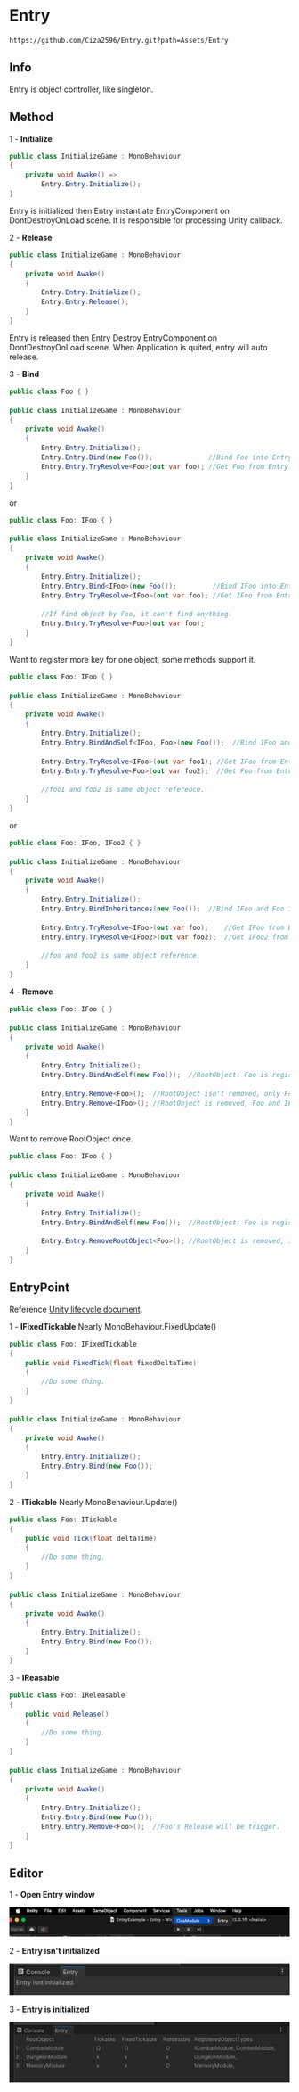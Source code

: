# Entry
```
https://github.com/Ciza2596/Entry.git?path=Assets/Entry
```

## Info
Entry is object controller, like singleton.


## Method

1 - **Initialize**

```csharp
public class InitializeGame : MonoBehaviour
{
    private void Awake() =>
        Entry.Entry.Initialize();
}
```
Entry is initialized then Entry instantiate EntryComponent on DontDestroyOnLoad scene. It is responsible for processing Unity callback.

2 - **Release**
```csharp
public class InitializeGame : MonoBehaviour
{
    private void Awake() 
    {
        Entry.Entry.Initialize();
        Entry.Entry.Release();
    }
}
```

Entry is released then Entry Destroy EntryComponent on DontDestroyOnLoad scene. When Application is quited, entry will auto release.

3 - **Bind**
```csharp
public class Foo { }

public class InitializeGame : MonoBehaviour
{
    private void Awake()
    {
        Entry.Entry.Initialize();
        Entry.Entry.Bind(new Foo());              //Bind Foo into Entry.
        Entry.Entry.TryResolve<Foo>(out var foo); //Get Foo from Entry.
    }
}
```
or

```csharp
public class Foo: IFoo { }

public class InitializeGame : MonoBehaviour
{
    private void Awake()
    {
        Entry.Entry.Initialize();            
        Entry.Entry.Bind<IFoo>(new Foo());         //Bind IFoo into Entry.
        Entry.Entry.TryResolve<IFoo>(out var foo); //Get IFoo from Entry.
        
        //If find object by Foo, it can't find anything.
        Entry.Entry.TryResolve<Foo>(out var foo);
    }
}
```
Want to register more key for one object, some methods support it.
```csharp
public class Foo: IFoo { }

public class InitializeGame : MonoBehaviour
{
    private void Awake()
    {
        Entry.Entry.Initialize();            
        Entry.Entry.BindAndSelf<IFoo, Foo>(new Foo());  //Bind IFoo and Foo into Entry.
        
        Entry.Entry.TryResolve<IFoo>(out var foo1); //Get IFoo from Entry.
        Entry.Entry.TryResolve<Foo>(out var foo2);  //Get Foo from Entry.
        
        //foo1 and foo2 is same object reference.
    }
}
```
or
```csharp
public class Foo: IFoo, IFoo2 { }

public class InitializeGame : MonoBehaviour
{
    private void Awake()
    {
        Entry.Entry.Initialize();            
        Entry.Entry.BindInheritances(new Foo());  //Bind IFoo and Foo into Entry.
        
        Entry.Entry.TryResolve<IFoo>(out var foo);    //Get IFoo from Entry.
        Entry.Entry.TryResolve<IFoo2>(out var foo2);  //Get IFoo2 from Entry.
        
        //foo and foo2 is same object reference.
    }
}
```
4 - **Remove**
```csharp
public class Foo: IFoo { }

public class InitializeGame : MonoBehaviour
{
    private void Awake()
    {
        Entry.Entry.Initialize();
        Entry.Entry.BindAndSelf(new Foo());  //RootObject: Foo is registered two key Foo and IFoo.
        
        Entry.Entry.Remove<Foo>();  //RootObject isn't removed, only Foo registered key is removed.
        Entry.Entry.Remove<IFoo>(); //RootObject is removed, Foo and IFoo registered keys are removed.
    }
}
```
Want to remove RootObject once.
```csharp
public class Foo: IFoo { }

public class InitializeGame : MonoBehaviour
{
    private void Awake()
    {
        Entry.Entry.Initialize();
        Entry.Entry.BindAndSelf(new Foo());  //RootObject: Foo is registered two key Foo and IFoo.
        
        Entry.Entry.RemoveRootObject<Foo>(); //RootObject is removed, including Foo and IFoo registered key is removed.
    }
}
```


## EntryPoint

Reference [Unity lifecycle document](https://docs.unity.cn/530/Documentation/Manual/ExecutionOrder.html).

1 - **IFixedTickable**
Nearly MonoBehaviour.FixedUpdate()
```csharp
public class Foo: IFixedTickable
{
    public void FixedTick(float fixedDeltaTime)
    {
        //Do some thing.
    }
}

public class InitializeGame : MonoBehaviour
{
    private void Awake()
    {
        Entry.Entry.Initialize();
        Entry.Entry.Bind(new Foo());
    }
}
```

2 - **ITickable**
Nearly MonoBehaviour.Update()
```csharp
public class Foo: ITickable
{
    public void Tick(float deltaTime)
    {
        //Do some thing.
    }
}

public class InitializeGame : MonoBehaviour
{
    private void Awake()
    {
        Entry.Entry.Initialize();
        Entry.Entry.Bind(new Foo());
    }
}
```

3 - **IReasable**
```csharp
public class Foo: IReleasable
{
    public void Release()
    {
        //Do some thing.
    }
}

public class InitializeGame : MonoBehaviour
{
    private void Awake()
    {
        Entry.Entry.Initialize();
        Entry.Entry.Bind(new Foo());
        Entry.Entry.Remove<Foo>();  //Foo's Release will be trigger.
    }
}
```


## Editor
1 - **Open Entry window**

<img src="Document/Image/EntryWindowPath.png?"/>

2 - **Entry isn't initialized**
          
<img src="Document/Image/EntryWindowIsntInitialized.png?"/>

3 - **Entry is initialized**

<img src="Document/Image/EntryWindowIsInitialized.png?"/>

